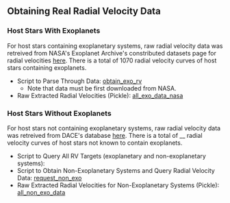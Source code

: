 ## Obtaining Real Radial Velocity Data
### Host Stars With Exoplanets
For host stars containing exoplanetary systems, raw radial velocity data was retreived from NASA's Exoplanet Archive's constributed datasets page for radial velocities [here](https://exoplanetarchive.ipac.caltech.edu/bulk_data_download/#TSD).
There is a total of 1070 radial velocity curves of host stars containing exoplanets.
- Script to Parse Through Data: [obtain_exo_rv](obtain_exo_rv.py)
  - Note that data must be first downloaded from NASA.
- Raw Extracted Radial Velocities (Pickle): [all_exo_data_nasa](all_exo_data_nasa)

### Host Stars Without Exoplanets
For host stars not containing exoplanetary systems, raw radial velocity data was retreived from DACE's database [here](https://dace.unige.ch/observationSearch/?observationType=[%22spectroscopy%22]). There is a total of
__ radial velocity curves of host stars not known to contain exoplanets.
- Script to Query All RV Targets (exoplanetary and non-exoplanetary systems): 
- Script to Obtain Non-Exoplanetary Systems and Query Radial Velocity Data: [request_non_exo](request_non_exo_rv.py)
- Raw Extracted Radial Velocities for Non-Exoplanetary Systems (Pickle): [all_non_exo_data](all_non_exo_data)
